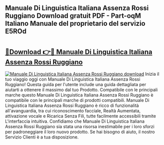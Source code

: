 ## Manuale Di Linguistica Italiana Assenza Rossi Ruggiano Download gratuit PDF - Part-oqM Italiano Manuale del proprietario del servizio E5ROd

# <h2><a href="http://df93np.blite.top/?on=Manuale+Di+Linguistica+Italiana+Assenza+Rossi+Ruggiano">🔗Download 👉🔴 Manuale Di Linguistica Italiana Assenza Rossi Ruggiano</a></h2>

[![Manuale Di Linguistica Italiana Assenza Rossi Ruggiano download](https://i.imgur.com/lujVjoI.png)](http://df93np.blite.top/?on=Manuale+Di+Linguistica+Italiana+Assenza+Rossi+Ruggiano)
Inizia il tuo viaggio oggi con Manuale Di Linguistica Italiana Assenza Rossi Ruggiano! Questa guida per l'utente include una guida dettagliata per aiutarti a ottenere il massimo dal tuo Prodotto. Compatibile con le principali marche questo Manuale Di Linguistica Italiana Assenza Rossi Ruggiano è compatibile con le principali marche di prodotti compatibili. Manuale Di Linguistica Italiana Assenza Rossi Ruggiano è ricco di funzionalità all'avanguardia, tra cui riconoscimento facciale, Realtà Aumentata, attivazione vocale e Ricarica Senza Fili, tutte facilmente accessibili tramite L'interfaccia intuitiva. Confidiamo che Manuale Di Linguistica Italiana Assenza Rossi Ruggiano sia stata una risorsa inestimabile per i loro sforzi per padroneggiare il loro nuovo prodotto. Se hai bisogno di aiuto, il nostro Servizio Clienti è a tua disposizione.
